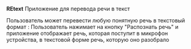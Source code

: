 **REtext**
Приложение для перевода речи в текст

Пользователь может перевести любую понятную речь в текстовый формат :
    Пользователь нажимает на кнопку "Распознать речь" и приложение отображает речь, которая поступит в микрофон устройства, в текстовой форме речь, которую оно разобрало


